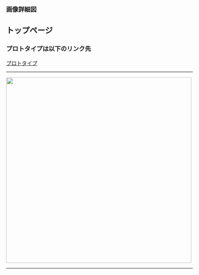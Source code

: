 ### 画像詳細図
## トップページ
### プロトタイプは以下のリンク先
[プロトタイプ](https://www.figma.com/files/recent?fuid=983931705083120896)
*****
<img src="../imgreadme.md" width="500">

*****
